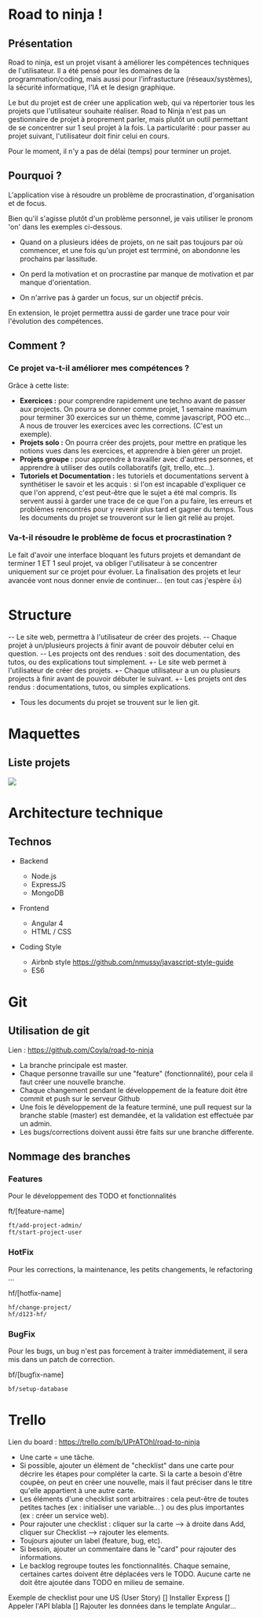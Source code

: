 Road to ninja !
==

## Présentation 
Road to ninja, est un projet visant à améliorer les compétences techniques de l'utilisateur. Il a été pensé pour les domaines de la programmation/coding, mais aussi pour l'infrastucture (réseaux/systèmes), la sécurité informatique, l'IA et le design graphique.

Le but du projet est de créer une application web, qui va répertorier tous les projets que l'utilisateur souhaite réaliser. 
Road to Ninja n'est pas un gestionnaire de projet à proprement parler, mais plutôt un outil permettant de se concentrer sur 1 seul projet à la fois. La particularité : pour passer au projet suivant, l'utilisateur doit finir celui en cours.

Pour le moment, il n'y a pas de délai (temps) pour terminer un projet.

## Pourquoi ?

L'application vise à résoudre un problème de procrastination, d'organisation et de focus. 

Bien qu'il s'agisse plutôt d'un problème personnel, je vais utiliser le pronom 'on' dans les exemples ci-dessous. 

- Quand on a plusieurs idées de projets, on ne sait pas toujours par où commencer, et une fois qu'un projet est terrminé, on abondonne les prochains par lassitude. 

- On perd la motivation et on procrastine par manque de motivation et par manque d'orientation.

- On n'arrive pas à garder un focus, sur un objectif précis.

En extension, le projet permettra aussi de garder une trace pour voir l'évolution des compétences. 

## Comment ?
### Ce projet va-t-il améliorer mes compétences ?

Grâce à cette liste: 

- **Exercices :** pour comprendre rapidement une techno avant de passer aux projects. On pourra se donner comme projet, 1 semaine maximum pour terminer 30 exercices sur un thème, comme javascript, POO etc... A nous de trouver les exercices avec les corrections. (C'est un exemple).
- **Projets solo :** On pourra créer des projets, pour mettre en pratique les notions vues dans les exercices, et apprendre à bien gérer un projet. 
- **Projets groupe :** pour apprendre à travailler avec d'autres personnes, et apprendre à utiliser des outils collaboratifs (git, trello, etc...).
- **Tutoriels et Documentation :** les tutoriels et documentations servent à synthétiser le savoir et les acquis : si l'on est incapable d'expliquer ce que l'on apprend, c'est peut-être que le sujet a été mal compris. Ils servent aussi à garder une trace de ce que l'on a pu faire, les erreurs et problèmes rencontrés pour y revenir plus tard et gagner du temps. Tous les documents du projet se trouveront sur le lien git relié au projet.

### Va-t-il résoudre le problème de focus et procrastination ? 

Le fait d'avoir une interface bloquant les futurs projets et demandant de terminer 1 ET 1 seul projet, va obliger l'utilisateur à se concentrer uniquement sur ce projet pour évoluer. La finalisation des projets et leur avancée vont nous donner envie de continuer... (en tout cas j'espère :+1:)

 Structure 
 ==
 
-- Le site web, permettra à l'utilisateur de créer des projets. 
-- Chaque projet à un/plusieurs projects à finir avant de pouvoir débuter celui en question.
-- Les projects ont des rendues : soit des documentation, des tutos, ou des explications tout simplement.
+- Le site web permet à l'utilisateur de créer des projets. 
+- Chaque utilisateur a un ou plusieurs projects à finir avant de pouvoir débuter le suivant.
+- Les projets ont des rendus : documentations, tutos, ou simples explications.
 - Tous les documents du projet se trouvent sur le lien git.

Maquettes
===
## Liste projets
![](https://i.imgur.com/wrHqPSD.png)

Architecture technique
===

## Technos 
- Backend
  * Node.js
  * ExpressJS
  * MongoDB
- Frontend
  * Angular 4
  * HTML / CSS

- Coding Style
  * Airbnb style https://github.com/nmussy/javascript-style-guide
  * ES6 

Git
===
## Utilisation de git

Lien : https://github.com/Coyla/road-to-ninja

- La branche principale est master.
- Chaque personne travaille sur une "feature" (fonctionnalité), pour cela il faut créer une nouvelle branche. 
- Chaque changement pendant le développement de la feature doit être commit et push sur le serveur Github
- Une fois le développement de la feature terminé, une pull request sur la branche stable (master) est demandée, et la validation est effectuée par un admin.
- Les bugs/corrections doivent aussi être faits sur une branche differente.

## Nommage des branches

### Features
Pour le développement des TODO et fonctionnalités

ft/[feature-name]

```
ft/add-project-admin/
ft/start-project-user
```

### HotFix
Pour les corrections, la maintenance, les petits changements, le refactoring ...

hf/[hotfix-name]


```
hf/change-project/
hf/d123-hf/
```

### BugFix
Pour les bugs, un bug n'est pas forcement à traiter immédiatement, il sera mis dans un patch de correction.

bf/[bugfix-name]
```
bf/setup-database
```

Trello
==

Lien du board : https://trello.com/b/UPrATOhl/road-to-ninja
- Une carte = une tâche.
- Si possible, ajouter un élément de "checklist" dans une carte pour décrire les étapes pour compléter la carte. Si la carte a besoin d'être coupée, on peut en créer une nouvelle, mais il faut préciser dans le titre qu'elle appartient à une autre carte.
- Les éléments d'une checklist sont arbitraires : cela peut-être de toutes petites taches (ex : initialiser une variable... ) ou des plus importantes  (ex : créer un service web).
- Pour rajouter une checklist : cliquer sur la carte --> à droite dans Add, cliquer sur Checklist --> rajouter les elements.
- Toujours ajouter un label (feature, bug, etc).
- Si besoin, ajouter un commentaire dans le "card" pour rajouter des informations.
- Le backlog regroupe toutes les fonctionnalités. Chaque semaine, certaines cartes doivent être déplacées vers le TODO. Aucune carte ne doit être ajoutée dans TODO en milieu de semaine.

Exemple de checklist pour une US (User Story)
[] Installer Express
[] Appeler l'API blabla
[] Rajouter les données dans le template Angular...


